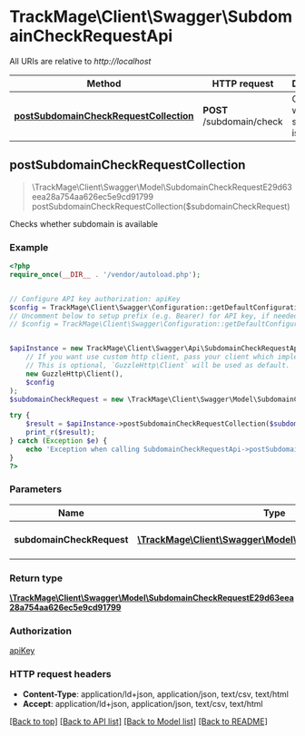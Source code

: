 # TrackMage\Client\Swagger\SubdomainCheckRequestApi

All URIs are relative to *http://localhost*

Method | HTTP request | Description
------------- | ------------- | -------------
[**postSubdomainCheckRequestCollection**](SubdomainCheckRequestApi.md#postSubdomainCheckRequestCollection) | **POST** /subdomain/check | Checks whether subdomain is available



## postSubdomainCheckRequestCollection

> \TrackMage\Client\Swagger\Model\SubdomainCheckRequestE29d63eea28a754aa626ec5e9cd91799 postSubdomainCheckRequestCollection($subdomainCheckRequest)

Checks whether subdomain is available

### Example

```php
<?php
require_once(__DIR__ . '/vendor/autoload.php');


// Configure API key authorization: apiKey
$config = TrackMage\Client\Swagger\Configuration::getDefaultConfiguration()->setApiKey('Authorization', 'YOUR_API_KEY');
// Uncomment below to setup prefix (e.g. Bearer) for API key, if needed
// $config = TrackMage\Client\Swagger\Configuration::getDefaultConfiguration()->setApiKeyPrefix('Authorization', 'Bearer');


$apiInstance = new TrackMage\Client\Swagger\Api\SubdomainCheckRequestApi(
    // If you want use custom http client, pass your client which implements `GuzzleHttp\ClientInterface`.
    // This is optional, `GuzzleHttp\Client` will be used as default.
    new GuzzleHttp\Client(),
    $config
);
$subdomainCheckRequest = new \TrackMage\Client\Swagger\Model\SubdomainCheckRequest(); // \TrackMage\Client\Swagger\Model\SubdomainCheckRequest | The new SubdomainCheckRequest resource

try {
    $result = $apiInstance->postSubdomainCheckRequestCollection($subdomainCheckRequest);
    print_r($result);
} catch (Exception $e) {
    echo 'Exception when calling SubdomainCheckRequestApi->postSubdomainCheckRequestCollection: ', $e->getMessage(), PHP_EOL;
}
?>
```

### Parameters


Name | Type | Description  | Notes
------------- | ------------- | ------------- | -------------
 **subdomainCheckRequest** | [**\TrackMage\Client\Swagger\Model\SubdomainCheckRequest**](../Model/SubdomainCheckRequest.md)| The new SubdomainCheckRequest resource | [optional]

### Return type

[**\TrackMage\Client\Swagger\Model\SubdomainCheckRequestE29d63eea28a754aa626ec5e9cd91799**](../Model/SubdomainCheckRequestE29d63eea28a754aa626ec5e9cd91799.md)

### Authorization

[apiKey](../../README.md#apiKey)

### HTTP request headers

- **Content-Type**: application/ld+json, application/json, text/csv, text/html
- **Accept**: application/ld+json, application/json, text/csv, text/html

[[Back to top]](#) [[Back to API list]](../../README.md#documentation-for-api-endpoints)
[[Back to Model list]](../../README.md#documentation-for-models)
[[Back to README]](../../README.md)

